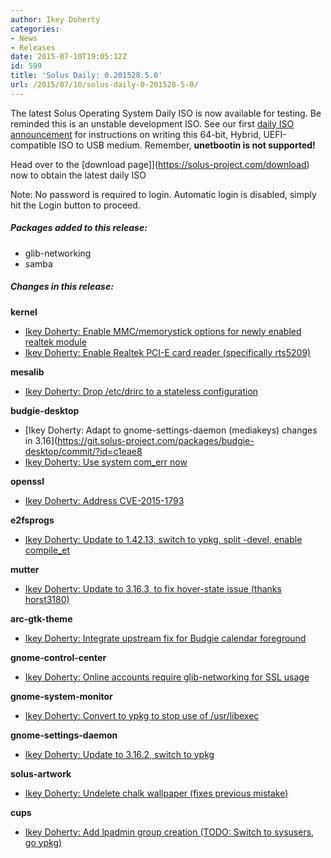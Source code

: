 ```yaml
---
author: Ikey Doherty
categories:
- News
- Releases
date: 2015-07-10T19:05:12Z
id: 599
title: 'Solus Daily: 0.201528.5.0'
url: /2015/07/10/solus-daily-0-201528-5-0/
---
```


The latest Solus Operating System Daily ISO is now available for testing. Be reminded this is an unstable development ISO. See our first [daily ISO announcement](https://solus-project.com/2015/06/29/first-unstable-daily-iso/) for instructions 
on writing this 64-bit, Hybrid, UEFI-compatible ISO to USB medium. Remember, **unetbootin is not supported!**

Head over to the [download page]](https://solus-project.com/download) now to obtain the latest daily ISO

Note: No password is required to login. Automatic login is disabled, simply hit the Login button to proceed.

##### Packages added to this release:

- glib-networking       
- samba       

##### Changes in this release:

**kernel**
- [Ikey Doherty: Enable MMC/memorystick options for newly enabled realtek module](https://git.solus-project.com/packages/kernel/commit/?id=c6683e8)
- [Ikey Doherty: Enable Realtek PCI-E card reader (specifically rts5209)](https://git.solus-project.com/packages/kernel/commit/?id=3814bfe)

**mesalib**
- [Ikey Doherty: Drop /etc/drirc to a stateless configuration](https://git.solus-project.com/packages/mesalib/commit/?id=c6cece1)

**budgie-desktop**

- [Ikey Doherty: Adapt to gnome-settings-daemon (mediakeys) changes in 3.16](https://git.solus-project.com/packages/budgie-desktop/commit/?id=c1eae8
- [Ikey Doherty: Use system com_err now](https://git.solus-project.com/packages/kerberos/commit/?id=9d39e5b)
 
**openssl**    
- [Ikey Doherty: Address CVE-2015-1793](https://git.solus-project.com/packages/openssl/commit/?id=42f7656)
 
**e2fsprogs**      
- [Ikey Doherty: Update to 1.42.13, switch to ypkg, split -devel, enable compile_et](https://git.solus-project.com/packages/e2fsprogs/commit/?id=fd84f8e)
 
**mutter**
- [Ikey Doherty: Update to 3.16.3, to fix hover-state issue (thanks horst3180)](https://git.solus-project.com/packages/mutter/commit/?id=e3f04a6)

**arc-gtk-theme**    
- [Ikey Doherty: Integrate upstream fix for Budgie calendar foreground](https://git.solus-project.com/packages/arc-gtk-theme/commit/?id=276d152)
 
**gnome-control-center**      
- [Ikey Doherty: Online accounts require glib-networking for SSL usage](https://git.solus-project.com/packages/gnome-control-center/commit/?id=fabc090)
 
**gnome-system-monitor**    
- [Ikey Doherty: Convert to ypkg to stop use of /usr/libexec](https://git.solus-project.com/packages/gnome-system-monitor/commit/?id=2a456f6)
 
**gnome-settings-daemon**    
- [Ikey Doherty: Update to 3.16.2, switch to ypkg](https://git.solus-project.com/packages/gnome-settings-daemon/commit/?id=d6c8a23)
 
**solus-artwork**    
- [Ikey Doherty: Undelete chalk wallpaper (fixes previous mistake)](https://git.solus-project.com/packages/solus-artwork/commit/?id=e16fb0c)
 
**cups**    
- [Ikey Doherty: Add lpadmin group creation (TODO: Switch to sysusers, go ypkg)](https://git.solus-project.com/packages/cups/commit/?id=b1651fe)